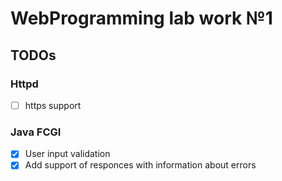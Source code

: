 # WebProgramming lab work №1

## TODOs

### Httpd
- [ ] https support

### Java FCGI
- [X] User input validation
- [X] Add support of responces with information about errors
